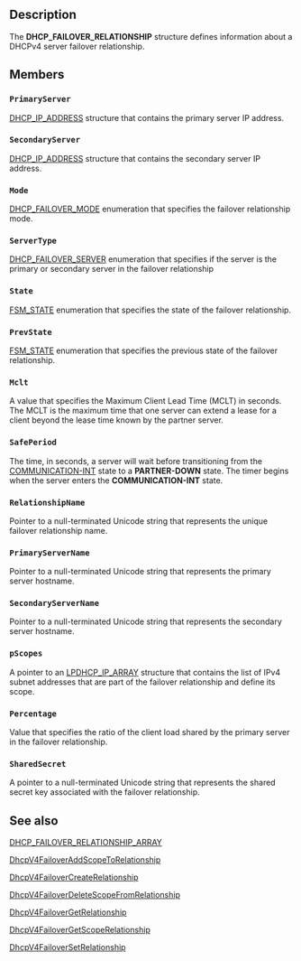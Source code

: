 ## Description

The **DHCP_FAILOVER_RELATIONSHIP** structure defines information about a DHCPv4 server failover relationship.

## Members

### `PrimaryServer`

[DHCP_IP_ADDRESS](https://learn.microsoft.com/previous-versions/windows/desktop/dhcp/dhcp-server-management-type-definitions) structure that contains the primary server IP address.

### `SecondaryServer`

[DHCP_IP_ADDRESS](https://learn.microsoft.com/previous-versions/windows/desktop/dhcp/dhcp-server-management-type-definitions) structure that contains the secondary server IP address.

### `Mode`

[DHCP_FAILOVER_MODE](https://learn.microsoft.com/windows/desktop/api/dhcpsapi/ne-dhcpsapi-dhcp_failover_mode) enumeration that specifies the failover relationship mode.

### `ServerType`

[DHCP_FAILOVER_SERVER](https://learn.microsoft.com/windows/desktop/api/dhcpsapi/ne-dhcpsapi-dhcp_failover_server) enumeration that specifies if the server is the primary or secondary server in the failover relationship

### `State`

[FSM_STATE](https://learn.microsoft.com/windows/desktop/api/dhcpsapi/ne-dhcpsapi-fsm_state) enumeration that specifies the state of the failover relationship.

### `PrevState`

[FSM_STATE](https://learn.microsoft.com/windows/desktop/api/dhcpsapi/ne-dhcpsapi-fsm_state) enumeration that specifies the previous state of the failover relationship.

### `Mclt`

A value that specifies the Maximum Client Lead Time (MCLT) in seconds. The MCLT is the maximum time that one server can extend a lease for a client beyond the lease time known by the partner server.

### `SafePeriod`

The time, in seconds, a server will wait before transitioning from the [COMMUNICATION-INT](https://learn.microsoft.com/windows/desktop/api/dhcpsapi/ne-dhcpsapi-fsm_state) state to a **PARTNER-DOWN** state. The timer begins when the server enters the **COMMUNICATION-INT** state.

### `RelationshipName`

Pointer to a null-terminated Unicode string that represents the unique failover relationship name.

### `PrimaryServerName`

Pointer to a null-terminated Unicode string that represents the primary server hostname.

### `SecondaryServerName`

Pointer to a null-terminated Unicode string that represents the secondary server hostname.

### `pScopes`

A pointer to an [LPDHCP_IP_ARRAY](https://learn.microsoft.com/windows/desktop/api/dhcpsapi/ns-dhcpsapi-dhcp_ip_array) structure that contains the list of IPv4 subnet addresses that are part of the failover relationship and define its scope.

### `Percentage`

Value that specifies the ratio of the client load shared by the primary server in the failover relationship.

### `SharedSecret`

A pointer to a null-terminated Unicode string that represents the shared secret key associated with the failover relationship.

## See also

[DHCP_FAILOVER_RELATIONSHIP_ARRAY](https://learn.microsoft.com/windows/desktop/api/dhcpsapi/ns-dhcpsapi-dhcp_failover_relationship_array)

[DhcpV4FailoverAddScopeToRelationship](https://learn.microsoft.com/previous-versions/windows/desktop/api/dhcpsapi/nf-dhcpsapi-dhcpv4failoveraddscopetorelationship)

[DhcpV4FailoverCreateRelationship](https://learn.microsoft.com/previous-versions/windows/desktop/api/dhcpsapi/nf-dhcpsapi-dhcpv4failovercreaterelationship)

[DhcpV4FailoverDeleteScopeFromRelationship](https://learn.microsoft.com/previous-versions/windows/desktop/api/dhcpsapi/nf-dhcpsapi-dhcpv4failoverdeletescopefromrelationship)

[DhcpV4FailoverGetRelationship](https://learn.microsoft.com/previous-versions/windows/desktop/api/dhcpsapi/nf-dhcpsapi-dhcpv4failovergetrelationship)

[DhcpV4FailoverGetScopeRelationship](https://learn.microsoft.com/previous-versions/windows/desktop/api/dhcpsapi/nf-dhcpsapi-dhcpv4failovergetscoperelationship)

[DhcpV4FailoverSetRelationship](https://learn.microsoft.com/previous-versions/windows/desktop/api/dhcpsapi/nf-dhcpsapi-dhcpv4failoversetrelationship)